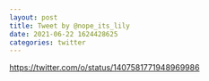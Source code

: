 ```yaml
--- 
layout: post 
title: Tweet by @nope_its_lily 
date: 2021-06-22 1624428625 
categories: twitter 
--- 
```

https://twitter.com/o/status/1407581771948969986
